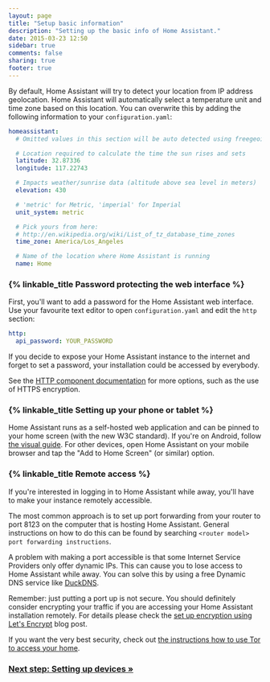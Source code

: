 ```yaml
---
layout: page
title: "Setup basic information"
description: "Setting up the basic info of Home Assistant."
date: 2015-03-23 12:50
sidebar: true
comments: false
sharing: true
footer: true
---
```


By default, Home Assistant will try to detect your location from IP address geolocation. Home Assistant will automatically select a temperature unit and time zone based on this location. You can overwrite this by adding the following information to your `configuration.yaml`:

```yaml
homeassistant:
  # Omitted values in this section will be auto detected using freegeoip.io

  # Location required to calculate the time the sun rises and sets
  latitude: 32.87336
  longitude: 117.22743

  # Impacts weather/sunrise data (altitude above sea level in meters) 
  elevation: 430

  # 'metric' for Metric, 'imperial' for Imperial
  unit_system: metric

  # Pick yours from here:
  # http://en.wikipedia.org/wiki/List_of_tz_database_time_zones
  time_zone: America/Los_Angeles

  # Name of the location where Home Assistant is running
  name: Home
```

### {% linkable_title Password protecting the web interface %}

First, you'll want to add a password for the Home Assistant web interface. Use your favourite text editor to open `configuration.yaml` and edit the `http` section:

```yaml
http:
  api_password: YOUR_PASSWORD
```

<p class='note warning'>
If you decide to expose your Home Assistant instance to the internet and forget to set a password, your installation could be accessed by everybody.
</p>

See the [HTTP component documentation](/components/http/) for more options, such as the use of HTTPS encryption.

### {% linkable_title Setting up your phone or tablet %}

Home Assistant runs as a self-hosted web application and can be pinned to your home screen (with the new W3C standard). If you're on Android, follow [the visual guide]({{site_root}}/getting-started/android/). For other devices, open Home Assistant on your mobile browser and tap the "Add to Home Screen" (or similar) option.
### {% linkable_title Remote access %}

If you're interested in logging in to Home Assistant while away, you'll have to make your instance remotely accessible.

The most common approach is to set up port forwarding from your router to port 8123 on the computer that is hosting Home Assistant. General instructions on how to do this can be found by searching `<router model> port forwarding instructions`.

A problem with making a port accessible is that some Internet Service Providers only offer dynamic IPs. This can cause you to lose access to Home Assistant while away. You can solve this by using a free Dynamic DNS service like [DuckDNS](https://www.duckdns.org/).

Remember: just putting a port up is not secure. You should definitely consider encrypting your traffic if you are accessing your Home Assistant installation remotely. For details please check the [set up encryption using Let's Encrypt](/blog/2015/12/13/setup-encryption-using-lets-encrypt/) blog post.

If you want the very best security, check out [the instructions how to use Tor to access your home](/cookbook/tor_configuration/).

### [Next step: Setting up devices &raquo;](/getting-started/devices/)
